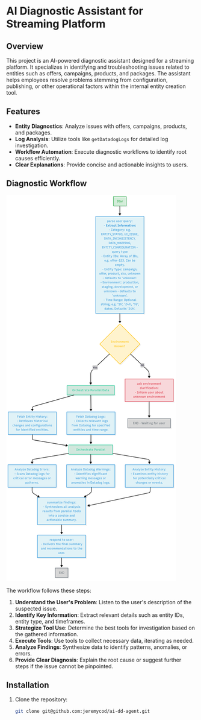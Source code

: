 # AI Diagnostic Assistant for Streaming Platform

## Overview

This project is an AI-powered diagnostic assistant designed for a streaming platform. It specializes in identifying and troubleshooting issues related to entities such as offers, campaigns, products, and packages. The assistant helps employees resolve problems stemming from configuration, publishing, or other operational factors within the internal entity creation tool.

## Features

- **Entity Diagnostics**: Analyze issues with offers, campaigns, products, and packages.
- **Log Analysis**: Utilize tools like `getDatadogLogs` for detailed log investigation.
- **Workflow Automation**: Execute diagnostic workflows to identify root causes efficiently.
- **Clear Explanations**: Provide concise and actionable insights to users.

## Diagnostic Workflow

![Workflow Diagram](doc/workflow.png)

The workflow follows these steps:

1. **Understand the User's Problem**: Listen to the user's description of the suspected issue.
2. **Identify Key Information**: Extract relevant details such as entity IDs, entity type, and timeframes.
3. **Strategize Tool Use**: Determine the best tools for investigation based on the gathered information.
4. **Execute Tools**: Use tools to collect necessary data, iterating as needed.
5. **Analyze Findings**: Synthesize data to identify patterns, anomalies, or errors.
6. **Provide Clear Diagnosis**: Explain the root cause or suggest further steps if the issue cannot be pinpointed.

## Installation

1. Clone the repository:
   ```bash
   git clone git@github.com:jeremycod/ai-dd-agent.git
   ```
